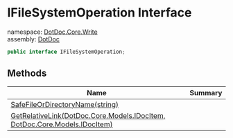 ﻿# IFileSystemOperation Interface

namespace: [DotDoc\.Core\.Write](../DotDoc.Core.Write.md)<br />
assembly: [DotDoc](../../DotDoc.md)



```csharp
public interface IFileSystemOperation;
```

## Methods

| Name | Summary |
|------|---------|
| [SafeFileOrDirectoryName\(string\)](./IFileSystemOperation/SafeFileOrDirectoryName.md) |  |
| [GetRelativeLink\(DotDoc\.Core\.Models\.IDocItem, DotDoc\.Core\.Models\.IDocItem\)](./IFileSystemOperation/GetRelativeLink.md) |  |

